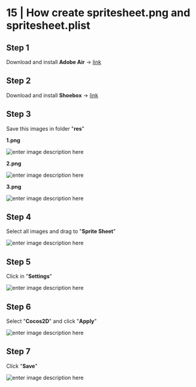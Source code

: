 # 15 | How create spritesheet.png and spritesheet.plist

## Step 1
Download and install **Adobe Air** -> [link](https://get.adobe.com/br/air/)

## Step 2
Download and install **Shoebox** -> [link](http://renderhjs.net/shoebox/)

## Step 3
Save this images in folder "**res**"

**1.png**

![enter image description here](https://i.imgur.com/G6YEfJG.png)

**2.png**

![enter image description here](https://i.imgur.com/cdeo0VV.png)

**3.png**

![enter image description here](https://i.imgur.com/LWxuX1Y.png)

## Step 4
Select all images and drag to "**Sprite Sheet**"

![enter image description here](https://i.imgur.com/pAWdwAB.png)

## Step 5
Click in "**Settings**"

![enter image description here](https://i.imgur.com/BfHbC5C.png)

## Step 6
Select "**Cocos2D**" and click "**Apply**"

![enter image description here](https://i.imgur.com/aN1DoYt.png)

## Step 7
Click "**Save**"

![enter image description here](https://i.imgur.com/BBO36Vh.png)



